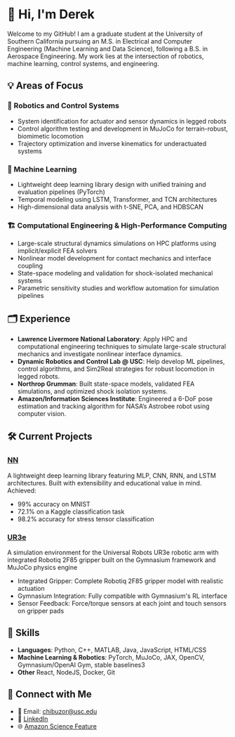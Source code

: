 # 👋 Hi, I'm Derek

Welcome to my GitHub! I am a graduate student at the University of Southern California pursuing an M.S. in Electrical and Computer Engineering (Machine Learning and Data Science), following a B.S. in Aerospace Engineering. My work lies at the intersection of robotics, machine learning, control systems, and engineering. 

## 💡 Areas of Focus

### 🦿 Robotics and Control Systems
- System identification for actuator and sensor dynamics in legged robots
- Control algorithm testing and development in MuJoCo for terrain-robust, biomimetic locomotion
- Trajectory optimization and inverse kinematics for underactuated systems

### 🤖 Machine Learning
- Lightweight deep learning library design with unified training and evaluation pipelines (PyTorch)
- Temporal modeling using LSTM, Transformer, and TCN architectures
- High-dimensional data analysis with t-SNE, PCA, and HDBSCAN

### 🏗️ Computational Engineering & High-Performance Computing
- Large-scale structural dynamics simulations on HPC platforms using implicit/explicit FEA solvers
- Nonlinear model development for contact mechanics and interface coupling
- State-space modeling and validation for shock-isolated mechanical systems
- Parametric sensitivity studies and workflow automation for simulation pipelines

## 🗂️ Experience

- **Lawrence Livermore National Laboratory**: Apply HPC and computational engineering techniques to simulate large-scale structural mechanics and investigate nonlinear interface dynamics.
- **Dynamic Robotics and Control Lab @ USC**: Help develop ML pipelines, control algorithms, and Sim2Real strategies for robust locomotion in legged robots.
- **Northrop Grumman**: Built state-space models, validated FEA simulations, and optimized shock isolation systems.
- **Amazon/Information Sciences Institute**: Engineered a 6-DoF pose estimation and tracking algorithm for NASA’s Astrobee robot using computer vision.

## 🛠️ Current Projects

### [NN](https://github.com/derekc22/NN)
A lightweight deep learning library featuring MLP, CNN, RNN, and LSTM architectures. Built with extensibility and educational value in mind. Achieved:
- 99% accuracy on MNIST
- 72.1% on a Kaggle classification task
- 98.2% accuracy for stress tensor classification

### [UR3e](https://github.com/derekc22/UR3e)
A simulation environment for the Universal Robots UR3e robotic arm with integrated Robotiq 2F85 gripper built on the Gymnasium framework and MuJoCo physics engine
- Integrated Gripper: Complete Robotiq 2F85 gripper model with realistic actuation
- Gymnasium Integration: Fully compatible with Gymnasium's RL interface
- Sensor Feedback: Force/torque sensors at each joint and touch sensors on gripper pads

## 💼 Skills

- **Languages**: Python, C++, MATLAB, Java, JavaScript, HTML/CSS
- **Machine Learning & Robotics**: PyTorch, MuJoCo, JAX, OpenCV, Gymnasium/OpenAI Gym, stable baselines3
- **Other** React, NodeJS, Docker, Git

## 🔗 Connect with Me

- 📧 Email: chibuzor@usc.edu  
- 🔗 [LinkedIn](https://www.linkedin.com/in/derekchibuzor)  
- 🌐 [Amazon Science Feature](https://www.amazon.science/news-and-features/usc-sure-student-develops-prototype-algorithm-to-help-automate-spacecraft-docking)
